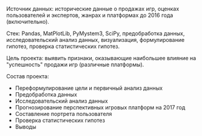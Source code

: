 Источник данных: исторические данные о продажах игр, оценках пользователей и экспертов, жанрах и платформах до 2016 года (включительно).

Стек: Pandas, MatPlotLib, PyMystem3, SciPy, предобработка данных, исследовательский анализ данных, визуализация, формулирование гипотез, проверка статистических гипотез.

Цель проекта: выявить признаки, оказывающие наибольшее влияние на "успешность" продажи игр (различные платформы).

Состав проекта:
- Переформулирование цели и первичный анализ данных
- Предобработка данных
- Исследовательский анализ данных
- Прогнозирование перспективных игровых платформ на 2017 год
- Составление портрета пользователя
- Проверка статистических гипотез
- Выводы
